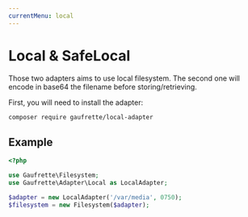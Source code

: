 ```yaml
---
currentMenu: local
---
```


# Local & SafeLocal

Those two adapters aims to use local filesystem. The second one will encode in base64 the filename before storing/retrieving.

First, you will need to install the adapter:
```bash
composer require gaufrette/local-adapter
```

## Example

```php
<?php

use Gaufrette\Filesystem;
use Gaufrette\Adapter\Local as LocalAdapter;

$adapter = new LocalAdapter('/var/media', 0750);
$filesystem = new Filesystem($adapter);
```
